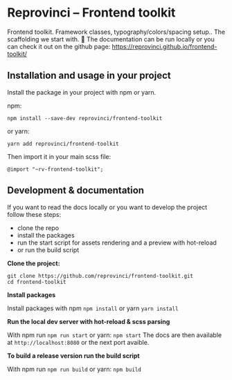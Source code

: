 # Reprovinci – Frontend toolkit
Frontend toolkit. Framework classes, typography/colors/spacing setup.. The scaffolding we start with. 🚀
The documentation can be run locally or you can check it out on the github page: https://reprovinci.github.io/frontend-toolkit/

## Installation and usage in your project
Install the package in your project with npm or yarn.

npm:
```
npm install --save-dev reprovinci/frontend-toolkit
```
or yarn:
```
yarn add reprovinci/frontend-toolkit
```

Then import it in your main scss file:
```
@import "~rv-frontend-toolkit";
```

## Development & documentation
If you want to read the docs locally or you want to develop the project follow these steps:

- clone the repo
- install the packages
- run the start script for assets rendering and a preview with hot-reload
- or run the build script

**Clone the project:**

```
git clone https://github.com/reprovinci/frontend-toolkit.git
cd frontend-toolkit
```

**Install packages**

Install packages with npm `npm install` or yarn `yarn install`

**Run the local dev server with hot-reload & scss parsing**

With npm run `npm run start` or yarn: `npm start`
The docs are then available at `http://localhost:8080` or the next port avaible.

**To build a release version run the build script**

With npm run `npm run build` or yarn: `npm build`
